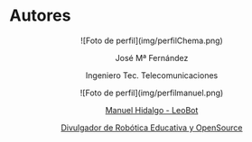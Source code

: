 # Autores
<center>
![Foto de perfil](img/perfilChema.png)

José Mª Fernández

Ingeniero Tec. Telecomunicaciones 
</center>

<center>
![Foto de perfil](img/perfilmanuel.png)

[Manuel Hidalgo - LeoBot](https://twitter.com/leobotmanuel)

[Divulgador de Robótica Educativa y OpenSource](https://leobotmanuel.github.io/)
</center>


